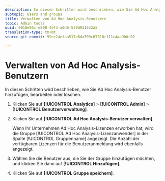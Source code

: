 ```yaml
---
description: In diesen Schritten wird beschrieben, wie Sie Ad Hoc Analysis-Benutzer hinzufügen, bearbeiten oder löschen.
subtopic: Users and groups
title: Verwalten von Ad Hoc Analysis-Benutzern
topic: Admin tools
uuid: 9018e90c-e808-4ef3-a0d6-529d931632a5
translation-type: tm+mt
source-git-commit: 99ee24efaa517e8da700c67818c111c4aa90dc02

---
```



# Verwalten von Ad Hoc Analysis-Benutzern

In diesen Schritten wird beschrieben, wie Sie Ad Hoc Analysis-Benutzer hinzufügen, bearbeiten oder löschen.

1. Klicken Sie auf **[!UICONTROL Analytics]** &gt; **[!UICONTROL Admin]** &gt; **[!UICONTROL Benutzerverwaltung]**.
1. Klicken Sie auf **[!UICONTROL Ad Hoc Analysis-Benutzer verwalten]**.

   Wenn Ihr Unternehmen Ad Hoc Analysis-Lizenzen erworben hat, wird die Gruppe [!UICONTROL Ad Hoc Analysis-Lizenzanwender] in der Spalte [!UICONTROL Gruppenname] angezeigt. Die Anzahl der verfügbaren Lizenzen für die Benutzeranmeldung wird ebenfalls angezeigt.

1. Wählen Sie die Benutzer aus, die Sie der Gruppe hinzufügen möchten, und klicken Sie dann auf **[!UICONTROL Hinzufügen]**.
1. Klicken Sie auf **[!UICONTROL Gruppe speichern]**.
